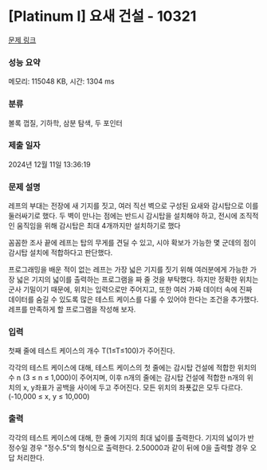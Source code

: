 # [Platinum I] 요새 건설 - 10321 

[문제 링크](https://www.acmicpc.net/problem/10321) 

### 성능 요약

메모리: 115048 KB, 시간: 1304 ms

### 분류

볼록 껍질, 기하학, 삼분 탐색, 두 포인터

### 제출 일자

2024년 12월 11일 13:36:19

### 문제 설명

<p>레프의 부대는 전장에 새 기지를 짓고, 여러 직선 벽으로 구성된 요새와 감시탑으로 이를 둘러싸기로 했다. 두 벽이 만나는 점에는 반드시 감시탑을 설치해야 하고, 전시에 조직적인 움직임을 위해 감시탑은 최대 4개까지만 설치하기로 했다</p>

<p>꼼꼼한 조사 끝에 레프는 탑의 무게를 견딜 수 있고, 시야 확보가 가능한 몇 군데의 점이 감시탑 설치에 적합하다고 판단했다.</p>

<p>프로그래밍을 배운 적이 없는 레프는 가장 넓은 기지를 짓기 위해 여러분에게 가능한 가장 넓은 기지의 넓이를 출력하는 프로그램을 짜  줄 것을 부탁했다. 하지만 정확한 위치는 군사 기밀이기 때문에, 위치는 입력으로만 주어지고, 또한 여러 가짜 데이터 속에 진짜 데이터를 숨길 수 있도록 많은 테스트 케이스를 다룰 수 있어야 한다는 조건을 추가했다. 레프를 만족하게 할 프로그램을 작성해 보자.</p>

### 입력 

 <p>첫째 줄에 테스트 케이스의 개수 T(1≤T≤100)가 주어진다.</p>

<p>각각의 테스트 케이스에 대해, 테스트 케이스의 첫 줄에는 감시탑 건설에 적합한 위치의 수 n (3 ≤ n ≤ 1,000)이 주어지며, 이후 n개의 줄에는 감시탑 건설에 적합한 n개의 위치의 x, y좌표가 공백을 사이에 두고 주어진다. 모든 위치의 좌푯값은 모두 다르다.(-10,000 ≤ x, y ≤ 10,000)</p>

### 출력 

 <p>각각의 테스트 케이스에 대해, 한 줄에 기지의 최대 넓이를 출력한다. 기지의 넓이가 반정수일 경우 "정수.5"의 형식으로 출력한다. 2.50000과 같이 뒤에 0을 출력할 경우 오답 처리한다.</p>

